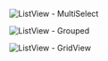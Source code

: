 ![ListView - MultiSelect](https://github.com/Kinnara/ModernWpf/blob/master/docs/images/ListView-MultiSelect.png)

![ListView - Grouped](https://github.com/Kinnara/ModernWpf/blob/master/docs/images/ListView-Grouped.png)

![ListView - GridView](https://github.com/Kinnara/ModernWpf/blob/master/docs/images/ListView-GridView.png)